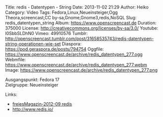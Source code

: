 Title: redis - Datentypen - String
Date: 2013-11-02 21:29
Author: Heiko
Category: Video
Tags: Fedora,Linux,Neueinsteiger,Ogg Theora,screencast,CC by-sa,Gnome,Gnome3,redis,NoSQL
Slug: redis_datentypen_string
Album: https://www.openscreencast.de
Duration: 375000
License: http://creativecommons.org/licenses/by-sa/3.0/
Youtube: l0SbbSLDhN0
Vimeo: 49910576
Tumblr: http://openscreencast.tumblr.com/post/31658535743/redis-datentypen-string-operationen-wie-set
Diaspora: https://pod.geraspora.de/posts/794754
Oggfile: https://www.openscreencast.de/archive/redis_datentypen_277.ogg
Webmfile: https://www.openscreencast.de/archive/redis_datentypen_277.webm
Image: https://www.openscreencast.de/archive/redis_datentypen_277.png

Ausgangspunkt: Fedora 17  
Zielgruppe: Neueinsteiger  

Links:

  * [freiesMagazin-2012-09 redis](http://www.freiesmagazin.de/mobil/freiesMagazin-2012-09.html#12_09_redis "Link zu freiesMagazin-2012-09" )
  * <http://www.redis.io/>

